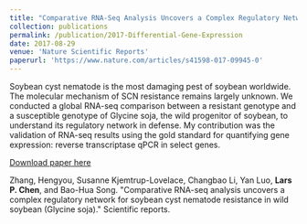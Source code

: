 ```yaml
---
title: "Comparative RNA-Seq Analysis Uncovers a Complex Regulatory Network for Soybean Cyst Nematode Resistance in Wild Soybean (Glycine soja)"
collection: publications
permalink: /publication/2017-Differential-Gene-Expression
date: 2017-08-29
venue: 'Nature Scientific Reports'
paperurl: 'https://www.nature.com/articles/s41598-017-09945-0'
---
```

Soybean cyst nematode is the most damaging pest of soybean worldwide. The molecular mechanism of SCN resistance remains largely unknown. We conducted a global RNA-seq comparison between a resistant genotype and a susceptible genotype of Glycine soja, the wild progenitor of soybean, to understand its regulatory network in defense. My contribution was the validation of RNA-seq results using the gold standard for quantifying gene expression: reverse transcriptase qPCR in select genes.

[Download paper here]([http://academicpages.github.io/files/paper1.pdf](https://www.nature.com/articles/s41598-017-09945-0))

Zhang, Hengyou, Susanne Kjemtrup-Lovelace, Changbao Li, Yan Luo, **Lars P. Chen**, and Bao-Hua Song. "Comparative RNA-seq analysis uncovers a complex regulatory network for soybean cyst nematode resistance in wild soybean (Glycine soja)." Scientific reports.
